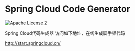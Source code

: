# Spring Cloud Code Generator
[![Apache License 2](https://img.shields.io/badge/license-ASF2-blue.svg)](https://www.apache.org/licenses/LICENSE-2.0.txt)

Spring Cloud代码生成器
访问如下地址，在线生成脚手架代码

http://start.springcloud.cn/